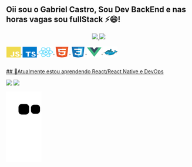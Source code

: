 ## Oii sou o Gabriel Castro, Sou Dev BackEnd e nas horas vagas sou fullStack ⚡😄!
<div align="center">
  <a href="https://github.com/VGabrielCastro">
  <img height="180em" src="https://github-readme-stats.vercel.app/api?username=VGabrielCastro&show_icons=true&theme=dark&include_all_commits=true&count_private=true"/>
  <img height="180em" src="https://github-readme-stats.vercel.app/api/top-langs/?username=VGabrielCastro&layout=compact&langs_count=7&theme=dark"/>
</div>
<div style="display: inline_block"><br>
  <img align="center" alt="Gabs-Js" height="30" width="40" src="https://raw.githubusercontent.com/devicons/devicon/master/icons/javascript/javascript-plain.svg">
  <img align="center" alt="Gabs-Ts" height="30" width="40" src="https://raw.githubusercontent.com/devicons/devicon/master/icons/typescript/typescript-plain.svg">
  <img align="center" alt="Gabs-React" height="30" width="40" src="https://raw.githubusercontent.com/devicons/devicon/master/icons/react/react-original.svg">
  <img align="center" alt="Gabs-HTML" height="30" width="40" src="https://raw.githubusercontent.com/devicons/devicon/master/icons/html5/html5-original.svg">
  <img align="center" alt="Gabs-CSS" height="30" width="40" src="https://raw.githubusercontent.com/devicons/devicon/master/icons/css3/css3-original.svg">
  <img align="center" alt="Gabs-VueJs" height="30" width="40" src="https://raw.githubusercontent.com/devicons/devicon/master/icons/vuejs/vuejs-original.svg">
  <img align="center" alt="Gabs-Docker" height="30" width="40" src="https://raw.githubusercontent.com/devicons/devicon/master/icons/docker/docker-original.svg">
  
</div>
  
  ##
 
<div> 
  ## 🌱Atualmente estou aprendendo React/React Native e DevOps
  
  <a href = "mailto:vini.gabriell@outlook.com"><img src="https://img.shields.io/badge/-Microsoft_Outlook-%23333?style=for-the-badge&logo=Microsoft_Outlook&logoColor=white" target="_blank"></a>
  <a href="https://www.linkedin.com/in/vini-gabriel-castro" target="_blank"><img src="https://img.shields.io/badge/-LinkedIn-%230077B5?style=for-the-badge&logo=linkedin&logoColor=white" target="_blank"></a> 
 
  ![Snake animation](https://github.com/VGabrielCastro/VGabrielCastro/blob/output/github-contribution-grid-snake.svg)
 
</div>
